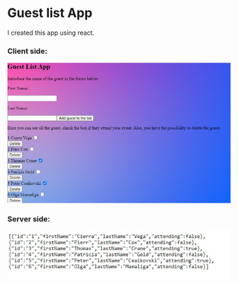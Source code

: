 # Guest list App

I created this app using react.

### Client side:

![GuestListApp](./readme/first.jpg)

### Server side:

![GuestListApp](./readme/second.jpg)
